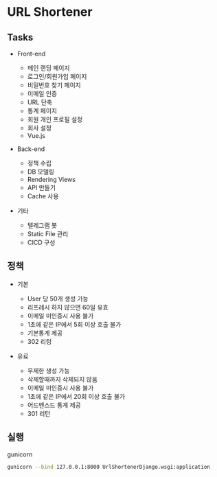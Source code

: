 # URL Shortener

## Tasks

- Front-end
  - 메인 랜딩 페이지
  - 로그인/회원가입 페이지
  - 비밀번호 찾기 페이지
  - 이메일 인증
  - URL 단축
  - 통계 페이지
  - 회원 개인 프로필 설정
  - 회사 설정
  - Vue.js

- Back-end
  - 정책 수립
  - DB 모델링
  - Rendering Views
  - API 만들기
  - Cache 사용

- 기타
  - 텔레그램 봇
  - Static File 관리
  - CICD 구성

## 정책

- 기본
  - User 당 50개 생성 가능
  - 리프레시 하지 않으면 60일 유효
  - 이메일 미인증시 사용 불가
  - 1초에 같은 IP에서 5회 이상 호출 불가
  - 기본통계 제공
  - 302 리텅

- 유료
  - 무제한 생성 가능
  - 삭제할때까지 삭제되지 않음
  - 이메일 미인증시 사용 불가
  - 1초에 같은 IP에서 20회 이상 호출 불가
  - 어드벤스드 통계 제공
  - 301 리턴

## 실행

gunicorn

```bash
gunicorn --bind 127.0.0.1:8000 UrlShortenerDjango.wsgi:application
```
